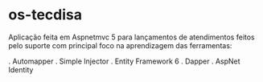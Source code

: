 # os-tecdisa 
Aplicação feita em Aspnetmvc 5 para lançamentos de atendimentos feitos pelo suporte com principal foco na aprendizagem das ferramentas: 

. Automapper 
. Simple Injector
. Entity Framework 6 
. Dapper 
. AspNet Identity
